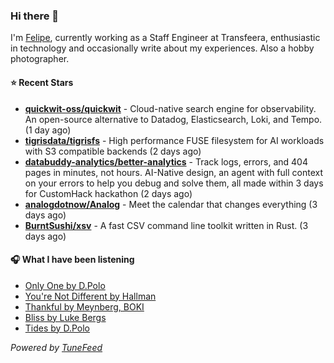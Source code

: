 ### Hi there 👋

I'm [Felipe](https://felipevm.com), currently working as a Staff Engineer at Transfeera, enthusiastic in technology and occasionally write about my experiences. Also a hobby photographer.

#### ⭐ Recent Stars
- **[quickwit-oss/quickwit](https://github.com/quickwit-oss/quickwit)** - Cloud-native search engine for observability. An open-source alternative to Datadog, Elasticsearch, Loki, and Tempo. (1 day ago)
- **[tigrisdata/tigrisfs](https://github.com/tigrisdata/tigrisfs)** - High performance FUSE filesystem for AI workloads with S3 compatible backends (2 days ago)
- **[databuddy-analytics/better-analytics](https://github.com/databuddy-analytics/better-analytics)** - Track logs, errors, and 404 pages in minutes, not hours. AI-Native design, an agent with full context on your errors to help you debug and solve them, all made within 3 days for CustomHack hackathon (2 days ago)
- **[analogdotnow/Analog](https://github.com/analogdotnow/Analog)** - Meet the calendar that changes everything (3 days ago)
- **[BurntSushi/xsv](https://github.com/BurntSushi/xsv)** - A fast CSV command line toolkit written in Rust. (3 days ago)

#### 🎧 What I have been listening
- [Only One by D.Polo](https://open.spotify.com/track/2OpzoqnnXQ6EyGERxGw46Z)
- [You&#39;re Not Different by Hallman](https://open.spotify.com/track/3u1OufdYA5w6MdeSuqCHIF)
- [Thankful by Meynberg, BOKI](https://open.spotify.com/track/3dC62XwKsZGMO8O3pgJTF5)
- [Bliss by Luke Bergs](https://open.spotify.com/track/7AWk8VEBqTObK46v69uIVB)
- [Tides by D.Polo](https://open.spotify.com/track/18QEuDhJmio7dJBVMcczVg)

_Powered by [TuneFeed](https://tunefeed.app?ref=github.com)_
